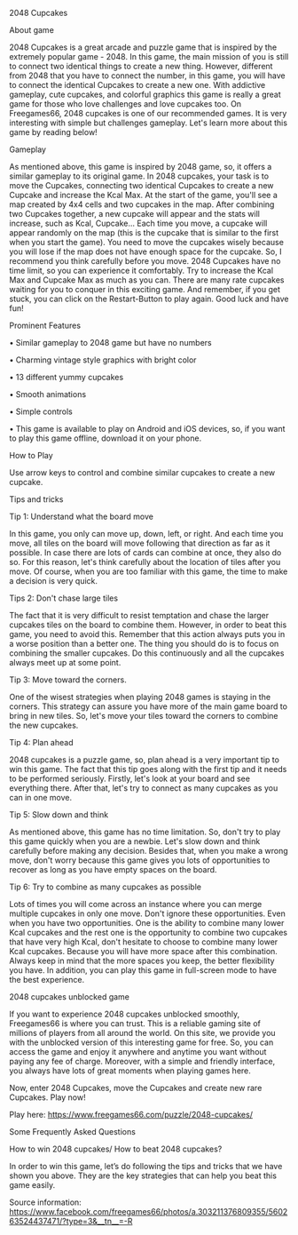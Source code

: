 2048 Cupcakes

About game

2048 Cupcakes is a great arcade and puzzle game that is inspired by the extremely popular game - 2048. In this game, the main mission of you is still to connect two identical things to create a new thing. However, different from 2048 that you have to connect the number, in this game, you will have to connect the identical Cupcakes to create a new one. With addictive gameplay, cute cupcakes, and colorful graphics this game is really a great game for those who love challenges and love cupcakes too.
On Freegames66, 2048 cupcakes is one of our recommended games. It is very interesting with simple but challenges gameplay. Let's learn more about this game by reading below!

Gameplay

As mentioned above, this game is inspired by 2048 game, so, it offers a similar gameplay to its original game. In 2048 cupcakes, your task is to move the Cupcakes, connecting two identical Cupcakes to create a new Cupcake and increase the Kcal Max.
At the start of the game, you'll see a map created by 4x4 cells and two cupcakes in the map. After combining two Cupcakes together, a new cupcake will appear and the stats will increase, such as Kcal, Cupcake...
Each time you move, a cupcake will appear randomly on the map (this is the cupcake that is similar to the first when you start the game). You need to move the cupcakes wisely because you will lose if the map does not have enough space for the cupcake. So, I recommend you think carefully before you move.
2048 Cupcakes have no time limit, so you can experience it comfortably. Try to increase the Kcal Max and Cupcake Max as much as you can. There are many rate cupcakes waiting for you to conquer in this exciting game. And remember, if you get stuck, you can click on the Restart-Button to play again. Good luck and have fun!

Prominent Features

•	Similar gameplay to 2048 game but have no numbers

•	Charming vintage style graphics with bright color

•	13 different yummy cupcakes

•	Smooth animations

•	Simple controls

•	This game is available to play on Android and iOS devices, so, if you want to play this game offline, download it on your phone.

How to Play

Use arrow keys to control and combine similar cupcakes to create a new cupcake.

Tips and tricks

Tip 1: Understand what the board move

In this game, you only can move up, down, left, or right. And each time you move, all tiles on the board will move following that direction as far as it possible. In case there are lots of cards can combine at once, they also do so. For this reason, let's think carefully about the location of tiles after you move. Of course, when you are too familiar with this game, the time to make a decision is very quick.

Tips 2: Don't chase large tiles

The fact that it is very difficult to resist temptation and chase the larger cupcakes tiles on the board to combine them. However, in order to beat this game, you need to avoid this. Remember that this action always puts you in a worse position than a better one. The thing you should do is to focus on combining the smaller cupcakes. Do this continuously and all the cupcakes always meet up at some point.

Tip 3: Move toward the corners.

One of the wisest strategies when playing 2048 games is staying in the corners. This strategy can assure you have more of the main game board to bring in new tiles. So, let's move your tiles toward the corners to combine the new cupcakes.

Tip 4: Plan ahead

2048 cupcakes is a puzzle game, so, plan ahead is a very important tip to win this game. The fact that this tip goes along with the first tip and it needs to be performed seriously. Firstly, let's look at your board and see everything there. After that, let's try to connect as many cupcakes as you can in one move.

Tip 5: Slow down and think

As mentioned above, this game has no time limitation. So, don't try to play this game quickly when you are a newbie. Let's slow down and think carefully before making any decision. Besides that, when you make a wrong move, don't worry because this game gives you lots of opportunities to recover as long as you have empty spaces on the board.

Tip 6: Try to combine as many cupcakes as possible

Lots of times you will come across an instance where you can merge multiple cupcakes in only one move. Don't ignore these opportunities. Even when you have two opportunities. One is the ability to combine many lower Kcal cupcakes and the rest one is the opportunity to combine two cupcakes that have very high Kcal, don't hesitate to choose to combine many lower Kcal cupcakes. Because you will have more space after this combination. Always keep in mind that the more spaces you keep, the better flexibility you have.
In addition, you can play this game in full-screen mode to have the best experience.

2048 cupcakes unblocked game

If you want to experience 2048 cupcakes unblocked smoothly, Freegames66 is where you can trust. This is a reliable gaming site of millions of players from all around the world. On this site, we provide you with the unblocked version of this interesting game for free. So, you can access the game and enjoy it anywhere and anytime you want without paying any fee of charge. Moreover, with a simple and friendly interface, you always have lots of great moments when playing games here.

Now, enter 2048 Cupcakes, move the Cupcakes and create new rare Cupcakes. Play now!

Play here: https://www.freegames66.com/puzzle/2048-cupcakes/

Some Frequently Asked Questions

How to win 2048 cupcakes/ How to beat 2048 cupcakes?

In order to win this game, let’s do following the tips and tricks that we have shown you above. They are the key strategies that can help you beat this game easily.

Source information: https://www.facebook.com/freegames66/photos/a.303211376809355/560263524437471/?type=3&__tn__=-R

